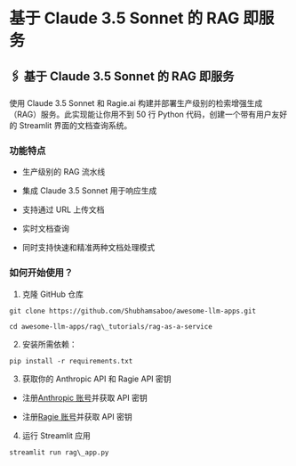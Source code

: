 # 基于 Claude 3.5 Sonnet 的 RAG 即服务

## 🖇️ 基于 Claude 3.5 Sonnet 的 RAG 即服务

使用 Claude 3.5 Sonnet 和 Ragie.ai 构建并部署生产级别的检索增强生成（RAG）服务。此实现能让你用不到 50 行 Python 代码，创建一个带有用户友好的 Streamlit 界面的文档查询系统。

### 功能特点

* 生产级别的 RAG 流水线

* 集成 Claude 3.5 Sonnet 用于响应生成

* 支持通过 URL 上传文档

* 实时文档查询

* 同时支持快速和精准两种文档处理模式

### 如何开始使用？

1. 克隆 GitHub 仓库

```
git clone https://github.com/Shubhamsaboo/awesome-llm-apps.git

cd awesome-llm-apps/rag\_tutorials/rag-as-a-service
```

2. 安装所需依赖：

```
pip install -r requirements.txt
```

3. 获取你的 Anthropic API 和 Ragie API 密钥

* 注册[Anthropic 账号](https://console.anthropic.com/)并获取 API 密钥

* 注册[Ragie 账号](https://www.ragie.ai/)并获取 API 密钥

4. 运行 Streamlit 应用

```
streamlit run rag\_app.py
```
